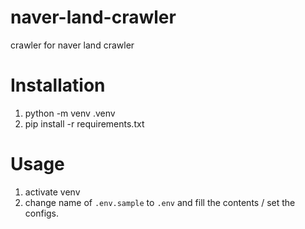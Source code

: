 # naver-land-crawler
crawler for naver land crawler


# Installation
 1. python -m venv .venv
 2. pip install -r requirements.txt


# Usage
 1. activate venv
 2. change name of `.env.sample` to `.env`
      and fill the contents / set the configs.
